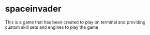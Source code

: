 # spaceinvader

This is a game that has been created to play on terminal and providing custom skill sets and engines to play the game
